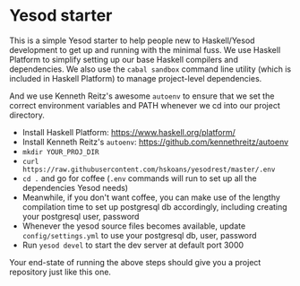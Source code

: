 # Yesod starter

This is a simple Yesod starter to help people new to Haskell/Yesod development to get up and running with the minimal fuss. We use Haskell Platform to simplify setting up our base Haskell compilers and dependencies.  We also use the `cabal sandbox` command line utility (which is included in Haskell Platform) to manage project-level dependencies.

And we use Kenneth Reitz's awesome `autoenv` to ensure that we set the correct environment variables and PATH whenever we cd into our project directory.

* Install Haskell Platform: <a href="https://www.haskell.org/platform/" target="_blank">https://www.haskell.org/platform/</a>
* Install Kenneth Reitz's `autoenv`: <a href="https://github.com/kennethreitz/autoenv" target="_blank">https://github.com/kennethreitz/autoenv</a>
* `mkdir YOUR_PROJ_DIR`
* `curl https://raw.githubusercontent.com/hskoans/yesodrest/master/.env`
* `cd .` and go for coffee (`.env` commands will run to set up all the dependencies Yesod needs)
* Meanwhile, if you don't want coffee, you can make use of the lengthy compilation time to set up postgresql db accordingly, including creating your postgresql user, password
* Whenever the yesod source files becomes available, update `config/settings.yml` to use your postgresql db, user, password
* Run `yesod devel` to start the dev server at default port 3000

Your end-state of running the above steps should give you a project repository just like this one.
